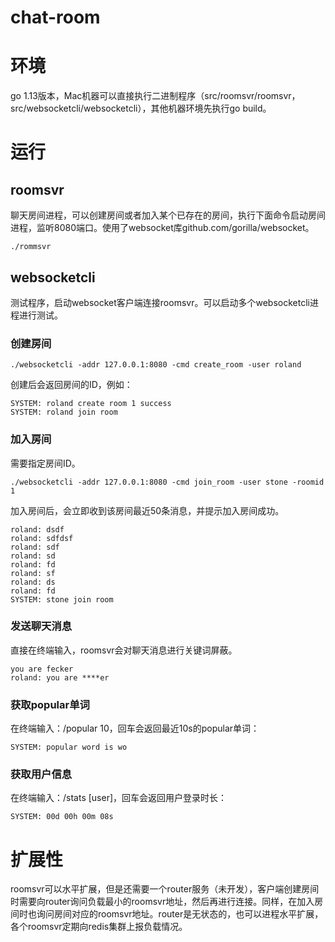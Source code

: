# chat-room

# 环境
go 1.13版本，Mac机器可以直接执行二进制程序（src/roomsvr/roomsvr，src/websocketcli/websocketcli），其他机器环境先执行go build。

# 运行

## roomsvr

聊天房间进程，可以创建房间或者加入某个已存在的房间，执行下面命令启动房间进程，监听8080端口。使用了websocket库github.com/gorilla/websocket。

```
./rommsvr
```

## websocketcli

测试程序，启动websocket客户端连接roomsvr。可以启动多个websocketcli进程进行测试。

### 创建房间
```
./websocketcli -addr 127.0.0.1:8080 -cmd create_room -user roland

```
创建后会返回房间的ID，例如：
```
SYSTEM: roland create room 1 success
SYSTEM: roland join room
```

### 加入房间
需要指定房间ID。
```
./websocketcli -addr 127.0.0.1:8080 -cmd join_room -user stone -roomid 1
```
加入房间后，会立即收到该房间最近50条消息，并提示加入房间成功。
```
roland: dsdf
roland: sdfdsf
roland: sdf
roland: sd
roland: fd
roland: sf
roland: ds
roland: fd
SYSTEM: stone join room
```

### 发送聊天消息
直接在终端输入，roomsvr会对聊天消息进行关键词屏蔽。
```
you are fecker
roland: you are ****er
```


### 获取popular单词
在终端输入：/popular 10，回车会返回最近10s的popular单词：
```
SYSTEM: popular word is wo
```

### 获取用户信息
在终端输入：/stats [user]，回车会返回用户登录时长：
```
SYSTEM: 00d 00h 00m 08s
```

# 扩展性

roomsvr可以水平扩展，但是还需要一个router服务（未开发），客户端创建房间时需要向router询问负载最小的roomsvr地址，然后再进行连接。同样，在加入房间时也询问房间对应的roomsvr地址。router是无状态的，也可以进程水平扩展，各个roomsvr定期向redis集群上报负载情况。
